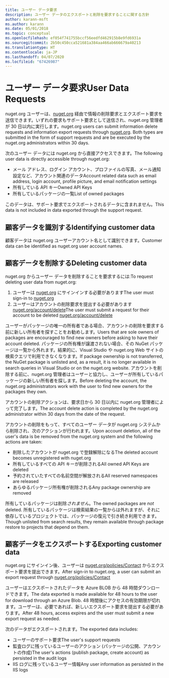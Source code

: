 ```yaml
---
title: ユーザー データ要求
description: ユーザー データのエクスポートと削除を要求することに関する方針
author: karann-msft
ms.author: karann
ms.date: 05/01/2018
ms.topic: conceptual
ms.openlocfilehash: ef054f741755bccf56eedfd462915b8e9fd6931a
ms.sourcegitcommit: 2b50c450cca521681a384aa466ab666679a40213
ms.translationtype: HT
ms.contentlocale: ja-JP
ms.lasthandoff: 04/07/2020
ms.locfileid: "67426987"
---
```

# <a name="user-data-requests"></a><span data-ttu-id="dcf14-103">ユーザー データ要求</span><span class="sxs-lookup"><span data-stu-id="dcf14-103">User Data Requests</span></span>

<span data-ttu-id="dcf14-104">nuget.org ユーザーは、[nuget.org](https://www.nuget.org) 経由で情報の削除要求とエクスポート要求を送信できます。いずれの要求もサポート要求として送信され、nuget.org 管理者が 30 日以内に実行します。</span><span class="sxs-lookup"><span data-stu-id="dcf14-104">nuget.org users can submit information delete requests and information export requests through [nuget.org](https://www.nuget.org). Both types are submitted in the form of support requests and are be executed by the nuget.org administrators within 30 days.</span></span>

<span data-ttu-id="dcf14-105">次のユーザー データには nuget.org から直接アクセスできます。</span><span class="sxs-lookup"><span data-stu-id="dcf14-105">The following user data is directly accessible through nuget.org:</span></span>

* <span data-ttu-id="dcf14-106">メール アドレス、ログイン アカウント、プロファイルの写真、メール通知設定など、アカウント関連のデータ</span><span class="sxs-lookup"><span data-stu-id="dcf14-106">Account related data such as email address, login account, profile picture, and email notification settings</span></span>
* <span data-ttu-id="dcf14-107">所有している API キー</span><span class="sxs-lookup"><span data-stu-id="dcf14-107">Owned API Keys</span></span>
* <span data-ttu-id="dcf14-108">所有しているパッケージの一覧</span><span class="sxs-lookup"><span data-stu-id="dcf14-108">List of owned packages</span></span>

<span data-ttu-id="dcf14-109">このデータは、サポート要求でエクスポートされるデータに含まれません。</span><span class="sxs-lookup"><span data-stu-id="dcf14-109">This data is not included in data exported through the support request.</span></span>

## <a name="identifying-customer-data"></a><span data-ttu-id="dcf14-110">顧客データを識別する</span><span class="sxs-lookup"><span data-stu-id="dcf14-110">Identifying customer data</span></span>

<span data-ttu-id="dcf14-111">顧客データは nuget.org ユーザーアカウント名として識別できます。</span><span class="sxs-lookup"><span data-stu-id="dcf14-111">Customer data can be identified as nuget.org user account names.</span></span>

## <a name="deleting-customer-data"></a><span data-ttu-id="dcf14-112">顧客データを削除する</span><span class="sxs-lookup"><span data-stu-id="dcf14-112">Deleting customer data</span></span>

<span data-ttu-id="dcf14-113">nuget.org からユーザー データを削除することを要求するには:</span><span class="sxs-lookup"><span data-stu-id="dcf14-113">To request deleting user data from nuget.org:</span></span>

1. <span data-ttu-id="dcf14-114">ユーザーは [nuget.org](https://www.nuget.org) にサインインする必要があります</span><span class="sxs-lookup"><span data-stu-id="dcf14-114">The user must sign-in to [nuget.org](https://www.nuget.org)</span></span>
1. <span data-ttu-id="dcf14-115">ユーザーはアカウントの削除要求を提出する必要があります [nuget.org/account/delete](https://www.nuget.org/account/delete)</span><span class="sxs-lookup"><span data-stu-id="dcf14-115">The user must submit a request for their account to be deleted [nuget.org/account/delete](https://www.nuget.org/account/delete)</span></span>

<span data-ttu-id="dcf14-116">ユーザーがパッケージの唯一の所有者である場合、アカウントの削除を要求する前に新しい所有者を探すことをお勧めします。</span><span class="sxs-lookup"><span data-stu-id="dcf14-116">Users that are sole owners of packages are encouraged to find new owners before asking to have their account deleted.</span></span> <span data-ttu-id="dcf14-117">パッケージの所有権が譲渡されない場合、その NuGet パッケージは一覧から外れます。結果的に、Visual Studio や nuget.org Web サイトの検索クエリで利用できなくなります。</span><span class="sxs-lookup"><span data-stu-id="dcf14-117">If package ownership is not transferred, the NuGet package is unlisted and, as a result, it is no longer available in search queries in Visual Studio or on the nuget.org website.</span></span> <span data-ttu-id="dcf14-118">アカウントを削除する前に、nuget.org 管理者はユーザーと協力し、ユーザーが所有しているパッケージの新しい所有者を探します。</span><span class="sxs-lookup"><span data-stu-id="dcf14-118">Before deleting the account, the nuget.org administrators work with the user to find new owners for the packages they own.</span></span>

<span data-ttu-id="dcf14-119">アカウントの削除アクションは、要求日から 30 日以内に nuget.org 管理者によって完了します。</span><span class="sxs-lookup"><span data-stu-id="dcf14-119">The account delete action is completed by the nuget.org administrator within 30 days from the date of the request.</span></span>

<span data-ttu-id="dcf14-120">アカウントの削除をもって、すべてのユーザー データが nuget.org システムから削除され、次のアクションが行われます。</span><span class="sxs-lookup"><span data-stu-id="dcf14-120">Upon account deletion, all of the user's data is be removed from the nuget.org system and the following actions are taken:</span></span>

* <span data-ttu-id="dcf14-121">削除したアカウントが nuget.org で登録解除になる</span><span class="sxs-lookup"><span data-stu-id="dcf14-121">The deleted account becomes unregistered with nuget.org</span></span>
* <span data-ttu-id="dcf14-122">所有しているすべての API キーが削除される</span><span class="sxs-lookup"><span data-stu-id="dcf14-122">All owned API Keys are deleted</span></span>
* <span data-ttu-id="dcf14-123">予約されていたすべての名前空間が解放される</span><span class="sxs-lookup"><span data-stu-id="dcf14-123">All reserved namespaces are released</span></span>
* <span data-ttu-id="dcf14-124">あらゆるパッケージ所有権が削除される</span><span class="sxs-lookup"><span data-stu-id="dcf14-124">Any package ownership are removed</span></span>

<span data-ttu-id="dcf14-125">所有しているパッケージは削除*されません*。</span><span class="sxs-lookup"><span data-stu-id="dcf14-125">The owned packages are *not* deleted.</span></span> <span data-ttu-id="dcf14-126">所有しているパッケージは検索結果の一覧からは外れますが、それに依存しているプロジェクトでは、パッケージの復元で引き続き利用できます。</span><span class="sxs-lookup"><span data-stu-id="dcf14-126">Though unlisted from search results, they remain available through package restore to projects that depend on them.</span></span>

## <a name="exporting-customer-data"></a><span data-ttu-id="dcf14-127">顧客データをエクスポートする</span><span class="sxs-lookup"><span data-stu-id="dcf14-127">Exporting customer data</span></span>

<span data-ttu-id="dcf14-128">nuget.org にサインイン後、ユーザーは [nuget.org/policies/Contact](https://www.nuget.org/policies/Contact) からエクスポート要求を提出できます。</span><span class="sxs-lookup"><span data-stu-id="dcf14-128">After sign-in to nuget.org, a user can submit an export request through [nuget.org/policies/Contact](https://www.nuget.org/policies/Contact)</span></span>

<span data-ttu-id="dcf14-129">ユーザーはエクスポートされたデータを Azure BLOB から 48 時間ダウンロードできます。</span><span class="sxs-lookup"><span data-stu-id="dcf14-129">The data exported is made available for 48 hours to the user for download through an Azure Blob.</span></span> <span data-ttu-id="dcf14-130">48 時間後にアクセスの有効期限が切れます。ユーザーは、必要であれば、新しいエクスポート要求を提出する必要があります。</span><span class="sxs-lookup"><span data-stu-id="dcf14-130">After 48 hours, access expires and the user must submit a new export request as needed.</span></span>

<span data-ttu-id="dcf14-131">次のデータがエクスポートされます。</span><span class="sxs-lookup"><span data-stu-id="dcf14-131">The exported data includes:</span></span>

* <span data-ttu-id="dcf14-132">ユーザーのサポート要求</span><span class="sxs-lookup"><span data-stu-id="dcf14-132">The user's support requests</span></span>
* <span data-ttu-id="dcf14-133">監査ログに残っているユーザーのアクション (パッケージの公開、アカウントの作成)</span><span class="sxs-lookup"><span data-stu-id="dcf14-133">The user's actions (publish package, create account) as persisted in the audit logs</span></span>
* <span data-ttu-id="dcf14-134">IIS ログに残っているユーザー情報</span><span class="sxs-lookup"><span data-stu-id="dcf14-134">Any user information as persisted in the IIS logs</span></span>
